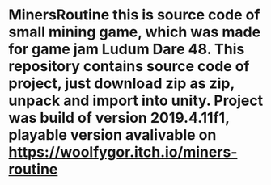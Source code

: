 # MinersRoutine this is source code of small mining game, which was made for game jam Ludum Dare 48. This repository contains source code of project, just download zip as zip, unpack and import into unity. Project was build of version 2019.4.11f1, playable version avalivable on https://woolfygor.itch.io/miners-routine
